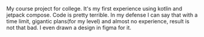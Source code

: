 My course project for college. It's my first experience using kotlin and jetpack compose. Code is pretty terrible. In my defense I can say that with a time limit, gigantic plans(for my level) and almost no experience, result is not that bad. I even drawn a design in figma for it.
